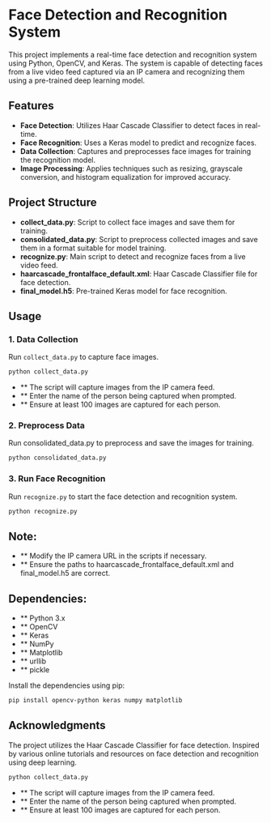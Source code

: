 # Face Detection and Recognition System

This project implements a real-time face detection and recognition system using Python, OpenCV, and Keras. The system is capable of detecting faces from a live video feed captured via an IP camera and recognizing them using a pre-trained deep learning model.

## Features

- **Face Detection**: Utilizes Haar Cascade Classifier to detect faces in real-time.
- **Face Recognition**: Uses a Keras model to predict and recognize faces.
- **Data Collection**: Captures and preprocesses face images for training the recognition model.
- **Image Processing**: Applies techniques such as resizing, grayscale conversion, and histogram equalization for improved accuracy.

## Project Structure

- **collect_data.py**: Script to collect face images and save them for training.
- **consolidated_data.py**: Script to preprocess collected images and save them in a format suitable for model training.
- **recognize.py**: Main script to detect and recognize faces from a live video feed.
- **haarcascade_frontalface_default.xml**: Haar Cascade Classifier file for face detection.
- **final_model.h5**: Pre-trained Keras model for face recognition.

## Usage

### 1. Data Collection
Run `collect_data.py` to capture face images.

```bash
python collect_data.py
```
- ** The script will capture images from the IP camera feed.
- ** Enter the name of the person being captured when prompted.
- ** Ensure at least 100 images are captured for each person.

### 2. Preprocess Data
Run consolidated_data.py to preprocess and save the images for training.

```bash
python consolidated_data.py
```
### 3. Run Face Recognition
Run `recognize.py` to start the face detection and recognition system.

```bash
python recognize.py
```
## Note:
- ** Modify the IP camera URL in the scripts if necessary.
- ** Ensure the paths to haarcascade_frontalface_default.xml and final_model.h5 are correct.
  
## Dependencies:
- ** Python 3.x
- ** OpenCV
- ** Keras
- ** NumPy
- ** Matplotlib
- ** urllib
- ** pickle

Install the dependencies using pip:

```bash
pip install opencv-python keras numpy matplotlib
```
## Acknowledgments
The project utilizes the Haar Cascade Classifier for face detection.
Inspired by various online tutorials and resources on face detection and recognition using deep learning.
```bash
python collect_data.py
```
- ** The script will capture images from the IP camera feed.
- ** Enter the name of the person being captured when prompted.
- ** Ensure at least 100 images are captured for each person.
